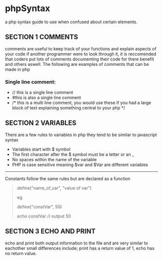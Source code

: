 # phpSyntax
a php syntax guide to use when confused about certain elements.
## SECTION 1 COMMENTS
comments are useful to keep track of your functions and explain aspects of your code if another programmer were to look through it, it is reccomended that coders put lots of comments documenting their code for there benefit and others aswell.
The following are examples of comments that can be made in php
### Single line comment:
  - // this is a single line comment
  - #this is also a single line comment
  - /* this is a multi line comment, you would use these if you had a large block of text explaining something central to your php */
## SECTION 2 VARIABLES
There are a few rules to variables in php they tend to be similar to javascript syntax
  - Variables start with $ symbol
  - The first character after the $ symbol must be a letter or an _
  - No spaces within the name of the variable
  - PHP is case sensitive meaning $var and $Var are different variables 
---
Constants follow the same rules but are declared as a function 
  > define("name_of_var", "value of var")
  >
  > eg
  >
  > define("constVar", 50)
  >
  > echo constVar // output 50
## SECTION 3 ECHO AND PRINT
  echo and print both output information to the file and are very similar to eachother small differences include; print has a return value of 1, echo has no return value.  
